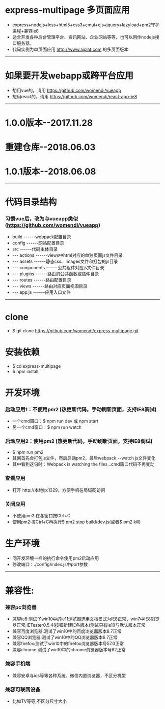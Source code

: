 ﻿# express-multipage 多页面应用
 - express+nodejs+less+html5+css3+cmui+ejs+jquery+lazyload+pm2守护进程+兼容ie8
 - 适合开发各种后台管理平台、资讯网站、企业网站等等，也可以用作nodejs接口服务器。
 - 代码实例为单页面应用 http://www.aiplat.com 的多页面版本

---

# 如果要开发webapp或跨平台应用
 - 想用vue的，请用 https://github.com/womendi/vueapp
 - 想用react的，请用 https://github.com/womendi/react-app-ie8
 
---

# 1.0.0版本--2017.11.28
# 重建仓库--2018.06.03
# 1.0.1版本--2018.06.08

---

# 代码目录结构

### 习惯vue后，改为与vueapp类似(https://github.com/womendi/vueapp)
 - build           ------webpack配置目录
 - config          ------网站配置目录
 - src             ------代码主体目录
 - --- actions     ------views中html对应的单独页面js文件目录
 - --- assets      ------静态css、images文件和打包的js目录
 - --- components  ------公共组件对应js文件目录
 - --- plugins     ------路由的公共函数或插件目录
 - --- routes      ------路由配置目录
 - --- views       ------路由对应页面视图目录
 - --- app.js      ------应用入口文件

---

# clone
 - $ git clone https://github.com/womendi/express-multipage.git

# 安装依赖
 - $ cd express-multipage
 - $ npm install

# 开发环境

### 启动应用1：不使用pm2 (热更新代码，手动刷新页面，支持IE8调试)
 - 一个cmd窗口：$ npm run dev  或  npm start
 - 另一个cmd窗口：$ npm run watch


### 启动应用2：使用pm2 (热更新代码，手动刷新页面，支持IE8调试)
 - $ npm run pm2
 - 其间首先会打包js文件，然后启动pm2，最后webpack --watch js文件变化
 - 其中看到这句时：Webpack is watching the files…cmd窗口代码不再变动

### 查看应用
 - 打开 http://本地ip:1329，方便手机在局域网访问

### 关闭应用
 - 不使用pm2:在各窗口按Ctrl+C
 - 使用pm2:按Ctrl+C再执行$ pm2 stop build/dev.js(或者$ pm2 kill)

# 生产环境
 - 同开发环境一样的执行命令使用pm2启动应用
 - 修改端口：./config/index.js中port参数

---

# 兼容性:

### 兼容pc浏览器
 - 兼容ie8:测试了win10中的ie11浏览器选用文档模式为IE8正常、win7中IE8浏览器正常;IETester0.5.4(按钮新建IE各版本)测试只有ie10与默认版本正常
 - 兼容百度浏览器:测试了win10中的百度浏览器版本8.7正常
 - 兼容QQ浏览器:测试了win10中的QQ浏览器版本9.7正常
 - 兼容firefox:测试了win10中的firefox浏览器版本号57.0正常
 - 兼容chrome:测试了win10中的chrome浏览器版本号62正常

### 兼容手机端

 - 兼容安卓与ios等等各种系统、微信内置浏览器，不区分机型

### 兼容可联网设备
 - 比如TV等等,不区分尺寸大小